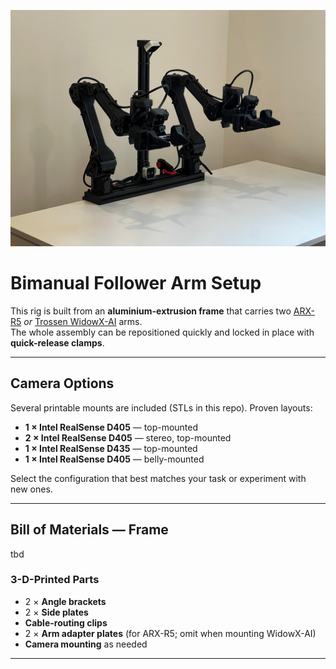 <p align="center">
  <img src="images/follower_setup.jpeg" width="600"/>
</p>

# Bimanual Follower Arm Setup

This rig is built from an **aluminium-extrusion frame** that carries two [ARX-R5](https://arx-x.com/?product/22.html) *or* [Trossen WidowX-AI](https://www.trossenrobotics.com/widowx-ai) arms.  
The whole assembly can be repositioned quickly and locked in place with **quick-release clamps**.

---

## Camera Options

Several printable mounts are included (STLs in this repo). Proven layouts:

- **1 × Intel RealSense D405** — top-mounted  
- **2 × Intel RealSense D405** — stereo, top-mounted  
- **1 × Intel RealSense D435** — top-mounted  
- **1 × Intel RealSense D405** — belly-mounted  

Select the configuration that best matches your task or experiment with new ones.

---

## Bill of Materials — Frame

tbd 

### 3-D-Printed Parts

- 2 × **Angle brackets**  
- 2 × **Side plates**  
- **Cable-routing clips**  
- 2 × **Arm adapter plates** (for ARX-R5; omit when mounting WidowX-AI)
- **Camera mounting** as needed

---

